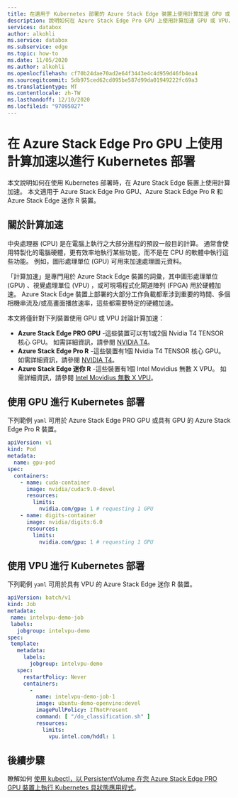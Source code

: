```yaml
---
title: 在適用于 Kubernetes 部署的 Azure Stack Edge 裝置上使用計算加速 GPU 或 VPU |Microsoft Docs
description: 說明如何在 Azure Stack Edge Pro GPU 上使用計算加速 GPU 或 VPU，Azure Stack Edge Pro R 或 Azure Stack Edge 迷你 Ri 進行 Kubernetes 部署。
services: databox
author: alkohli
ms.service: databox
ms.subservice: edge
ms.topic: how-to
ms.date: 11/05/2020
ms.author: alkohli
ms.openlocfilehash: cf70b24dae70ad2e64f3443e4c4d959d46fb4ea4
ms.sourcegitcommit: 5db975ced62cd095be587d99da01949222fc69a3
ms.translationtype: MT
ms.contentlocale: zh-TW
ms.lasthandoff: 12/10/2020
ms.locfileid: "97095027"
---
```

# <a name="use-compute-acceleration-on-azure-stack-edge-pro-gpu-for-kubernetes-deployment"></a>在 Azure Stack Edge Pro GPU 上使用計算加速以進行 Kubernetes 部署

本文說明如何在使用 Kubernetes 部署時，在 Azure Stack Edge 裝置上使用計算加速。 本文適用于 Azure Stack Edge Pro GPU、Azure Stack Edge Pro R 和 Azure Stack Edge 迷你 R 裝置。


## <a name="about-compute-acceleration"></a>關於計算加速 

中央處理器 (CPU) 是在電腦上執行之大部分進程的預設一般目的計算。 通常會使用特製化的電腦硬體，更有效率地執行某些功能，而不是在 CPU 的軟體中執行這些功能。 例如，圖形處理單位 (GPU) 可用來加速處理圖元資料。  

「計算加速」是專門用於 Azure Stack Edge 裝置的詞彙，其中圖形處理單位 (GPU) 、視覺處理單位 (VPU) ，或可現場程式化閘道陣列 (FPGA) 用於硬體加速。 Azure Stack Edge 裝置上部署的大部分工作負載都牽涉到重要的時間、多個相機串流及/或高畫面播放速率，這些都需要特定的硬體加速。

本文將僅針對下列裝置使用 GPU 或 VPU 討論計算加速：

- **Azure Stack Edge PRO GPU** -這些裝置可以有1或2個 Nvidia T4 TENSOR 核心 GPU。 如需詳細資訊，請參閱 [NVIDIA T4](https://www.nvidia.com/en-us/data-center/tesla-t4/)。
- **Azure Stack Edge Pro R** -這些裝置有1個 Nvidia T4 TENSOR 核心 GPU。 如需詳細資訊，請參閱 [NVIDIA T4](https://www.nvidia.com/en-us/data-center/tesla-t4/)。
- **Azure Stack Edge 迷你 R** -這些裝置有1個 Intel Movidius 無數 X VPU。 如需詳細資訊，請參閱 [Intel Movidius 無數 X VPU](https://www.movidius.com/MyriadX)。


## <a name="use-gpu-for-kubernetes-deployment"></a>使用 GPU 進行 Kubernetes 部署

下列範例 `yaml` 可用於 Azure Stack Edge PRO GPU 或具有 GPU 的 Azure Stack Edge Pro R 裝置。

<!--In a production scenario, Pods are not used directly and these are wrapped around higher level constructs like Deployment, ReplicaSet which maintain the desired state in case of pod restarts, failures.-->

```yml
apiVersion: v1
kind: Pod
metadata:
  name: gpu-pod
spec:
  containers:
    - name: cuda-container
      image: nvidia/cuda:9.0-devel
      resources:
        limits:
          nvidia.com/gpu: 1 # requesting 1 GPU
    - name: digits-container
      image: nvidia/digits:6.0
      resources:
        limits:
          nvidia.com/gpu: 1 # requesting 1 GPU
```


## <a name="use-vpu-for-kubernetes-deployment"></a>使用 VPU 進行 Kubernetes 部署

下列範例 `yaml` 可用於具有 VPU 的 Azure Stack Edge 迷你 R 裝置。

```yml
apiVersion: batch/v1
kind: Job
metadata:
 name: intelvpu-demo-job
 labels:
   jobgroup: intelvpu-demo
spec:
 template:
   metadata:
     labels:
       jobgroup: intelvpu-demo
   spec:
     restartPolicy: Never
     containers:
       -
         name: intelvpu-demo-job-1
         image: ubuntu-demo-openvino:devel
         imagePullPolicy: IfNotPresent
         command: [ "/do_classification.sh" ]
         resources:
           limits:
             vpu.intel.com/hddl: 1
```


## <a name="next-steps"></a>後續步驟

瞭解如何 [使用 kubectl，以 PersistentVolume 在您 Azure Stack Edge PRO GPU 裝置上執行 Kubernetes 具狀態應用程式](azure-stack-edge-gpu-deploy-stateful-application-static-provision-kubernetes.md)。
